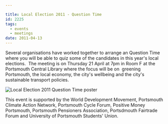 ```yaml
---

title: Local Election 2011 - Question Time
id: 2225
tags:
  - events
  - meetings
date: 2011-04-13
---
```


Several organisations have worked together to arrange an Question Time  where you will be able to quiz some of the candidates in this year's local elections.  The meeting is on Thursday 21 April at 7pm in Room F at the Portsmouth Central Library where the focus will be on  greening Portsmouth, the local economy, the city's wellbeing and the city's sustainable transport policies.

![Local Election 2011 Question Time poster](/assets/Local-Election-2011-Question-Time-poster.jpg)

This event is supported by the World Development Movement, Portsmouth Climate Action Network, Portsmouth Cycle Forum, Positive Money Portsmouth, Portsmouth Pensioners Association, Portsdmouth Fairtrade Forum and University of Portsmouth Students' Union.